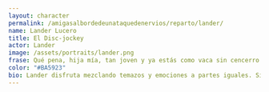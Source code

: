 ```yaml
---
layout: character
permalink: /amigasalbordedeunataquedenervios/reparto/lander/
name: Lander Lucero
title: El Disc-jockey
actor: Lander
image: /assets/portraits/lander.png
frase: Qué pena, hija mía, tan joven y ya estás como vaca sin cencerro.
color: "#BA5923"
bio: Lander disfruta mezclando temazos y emociones a partes iguales. Siempre va acompañado de su círculo más fiel y nunca olvida si una fiesta terminó con bronca. Deja que la música hable por él en los momentos delicados, y no nunca repite la misma canción . Hoy iba a ser una de los DJ de la fiesta sin embargo está misteriosamente desaparecida junto con el resto...
---
```

